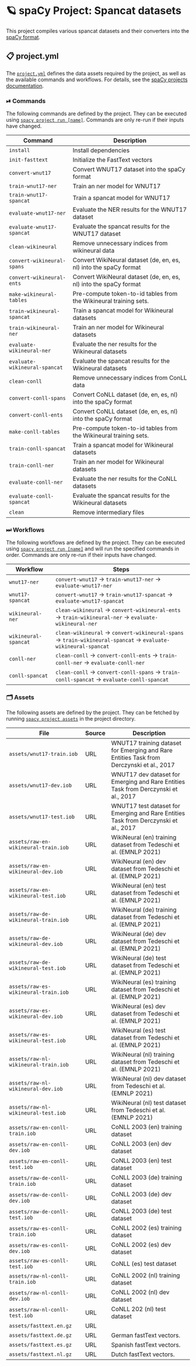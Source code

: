 <!-- SPACY PROJECT: AUTO-GENERATED DOCS START (do not remove) -->

# 🪐 spaCy Project: Spancat datasets

This project compiles various spancat datasets and their converters into the
[spaCy format](https://spacy.io/api/data-formats).


## 📋 project.yml

The [`project.yml`](project.yml) defines the data assets required by the
project, as well as the available commands and workflows. For details, see the
[spaCy projects documentation](https://spacy.io/usage/projects).

### ⏯ Commands

The following commands are defined by the project. They
can be executed using [`spacy project run [name]`](https://spacy.io/api/cli#project-run).
Commands are only re-run if their inputs have changed.

| Command | Description |
| --- | --- |
| `install` | Install dependencies |
| `init-fasttext` | Initialize the FastText vectors |
| `convert-wnut17` | Convert WNUT17 dataset into the spaCy format |
| `train-wnut17-ner` | Train an ner model for WNUT17 |
| `train-wnut17-spancat` | Train a spancat model for WNUT17 |
| `evaluate-wnut17-ner` | Evaluate the NER results for the WNUT17 dataset |
| `evaluate-wnut17-spancat` | Evaluate the spancat results for the WNUT17 dataset |
| `clean-wikineural` | Remove unnecessary indices from wikineural data |
| `convert-wikineural-spans` | Convert WikiNeural dataset (de, en, es, nl) into the spaCy format |
| `convert-wikineural-ents` | Convert WikiNeural dataset (de, en, es, nl) into the spaCy format |
| `make-wikineural-tables` | Pre-compute token-to-id tables from the Wikineural training sets. |
| `train-wikineural-spancat` | Train a spancat model for Wikineural datasets |
| `train-wikineural-ner` | Train an ner model for Wikineural datasets |
| `evaluate-wikineural-ner` | Evaluate the ner results for the Wikineural datasets |
| `evaluate-wikineural-spancat` | Evaluate the spancat results for the Wikineural datasets |
| `clean-conll` | Remove unnecessary indices from ConLL data |
| `convert-conll-spans` | Convert CoNLL dataset (de, en, es, nl) into the spaCy format |
| `convert-conll-ents` | Convert CoNLL dataset (de, en, es, nl) into the spaCy format |
| `make-conll-tables` | Pre-compute token-to-id tables from the Wikineural training sets. |
| `train-conll-spancat` | Train a spancat model for Wikineural datasets |
| `train-conll-ner` | Train an ner model for Wikineural datasets |
| `evaluate-conll-ner` | Evaluate the ner results for the CoNLL datasets |
| `evaluate-conll-spancat` | Evaluate the spancat results for the Wikineural datasets |
| `clean` | Remove intermediary files |

### ⏭ Workflows

The following workflows are defined by the project. They
can be executed using [`spacy project run [name]`](https://spacy.io/api/cli#project-run)
and will run the specified commands in order. Commands are only re-run if their
inputs have changed.

| Workflow | Steps |
| --- | --- |
| `wnut17-ner` | `convert-wnut17` &rarr; `train-wnut17-ner` &rarr; `evaluate-wnut17-ner` |
| `wnut17-spancat` | `convert-wnut17` &rarr; `train-wnut17-spancat` &rarr; `evaluate-wnut17-spancat` |
| `wikineural-ner` | `clean-wikineural` &rarr; `convert-wikineural-ents` &rarr; `train-wikineural-ner` &rarr; `evaluate-wikineural-ner` |
| `wikineural-spancat` | `clean-wikineural` &rarr; `convert-wikineural-spans` &rarr; `train-wikineural-spancat` &rarr; `evaluate-wikineural-spancat` |
| `conll-ner` | `clean-conll` &rarr; `convert-conll-ents` &rarr; `train-conll-ner` &rarr; `evaluate-conll-ner` |
| `conll-spancat` | `clean-conll` &rarr; `convert-conll-spans` &rarr; `train-conll-spancat` &rarr; `evaluate-conll-spancat` |

### 🗂 Assets

The following assets are defined by the project. They can
be fetched by running [`spacy project assets`](https://spacy.io/api/cli#project-assets)
in the project directory.

| File | Source | Description |
| --- | --- | --- |
| `assets/wnut17-train.iob` | URL | WNUT17 training dataset for Emerging and Rare Entities Task from Derczynski et al., 2017 |
| `assets/wnut17-dev.iob` | URL | WNUT17 dev dataset for Emerging and Rare Entities Task from Derczynski et al., 2017 |
| `assets/wnut17-test.iob` | URL | WNUT17 test dataset for Emerging and Rare Entities Task from Derczynski et al., 2017 |
| `assets/raw-en-wikineural-train.iob` | URL | WikiNeural (en) training dataset from Tedeschi et al. (EMNLP 2021) |
| `assets/raw-en-wikineural-dev.iob` | URL | WikiNeural (en) dev dataset from Tedeschi et al. (EMNLP 2021) |
| `assets/raw-en-wikineural-test.iob` | URL | WikiNeural (en) test dataset from Tedeschi et al. (EMNLP 2021) |
| `assets/raw-de-wikineural-train.iob` | URL | WikiNeural (de) training dataset from Tedeschi et al. (EMNLP 2021) |
| `assets/raw-de-wikineural-dev.iob` | URL | WikiNeural (de) dev dataset from Tedeschi et al. (EMNLP 2021) |
| `assets/raw-de-wikineural-test.iob` | URL | WikiNeural (de) test dataset from Tedeschi et al. (EMNLP 2021) |
| `assets/raw-es-wikineural-train.iob` | URL | WikiNeural (es) training dataset from Tedeschi et al. (EMNLP 2021) |
| `assets/raw-es-wikineural-dev.iob` | URL | WikiNeural (es) dev dataset from Tedeschi et al. (EMNLP 2021) |
| `assets/raw-es-wikineural-test.iob` | URL | WikiNeural (es) test dataset from Tedeschi et al. (EMNLP 2021) |
| `assets/raw-nl-wikineural-train.iob` | URL | WikiNeural (nl) training dataset from Tedeschi et al. (EMNLP 2021) |
| `assets/raw-nl-wikineural-dev.iob` | URL | WikiNeural (nl) dev dataset from Tedeschi et al. (EMNLP 2021) |
| `assets/raw-nl-wikineural-test.iob` | URL | WikiNeural (nl) test dataset from Tedeschi et al. (EMNLP 2021) |
| `assets/raw-en-conll-train.iob` | URL | CoNLL 2003 (en) training dataset |
| `assets/raw-en-conll-dev.iob` | URL | CoNLL 2003 (en) dev dataset |
| `assets/raw-en-conll-test.iob` | URL | CoNLL 2003 (en) test dataset |
| `assets/raw-de-conll-train.iob` | URL | CoNLL 2003 (de) training dataset |
| `assets/raw-de-conll-dev.iob` | URL | CoNLL 2003 (de) dev dataset |
| `assets/raw-de-conll-test.iob` | URL | CoNLL 2003 (de) test dataset |
| `assets/raw-es-conll-train.iob` | URL | CoNLL 2002 (es) training dataset |
| `assets/raw-es-conll-dev.iob` | URL | CoNLL 2002 (es) dev dataset |
| `assets/raw-es-conll-test.iob` | URL | CoNLL (es) test dataset |
| `assets/raw-nl-conll-train.iob` | URL | CoNLL 2002 (nl) training dataset |
| `assets/raw-nl-conll-dev.iob` | URL | CoNLL 2002 (nl) dev dataset |
| `assets/raw-nl-conll-test.iob` | URL | CoNLL 202 (nl) test dataset |
| `assets/fasttext.en.gz` | URL |  |
| `assets/fasttext.de.gz` | URL | German fastText vectors. |
| `assets/fasttext.es.gz` | URL | Spanish fastText vectors. |
| `assets/fasttext.nl.gz` | URL | Dutch fastText vectors. |

<!-- SPACY PROJECT: AUTO-GENERATED DOCS END (do not remove) -->